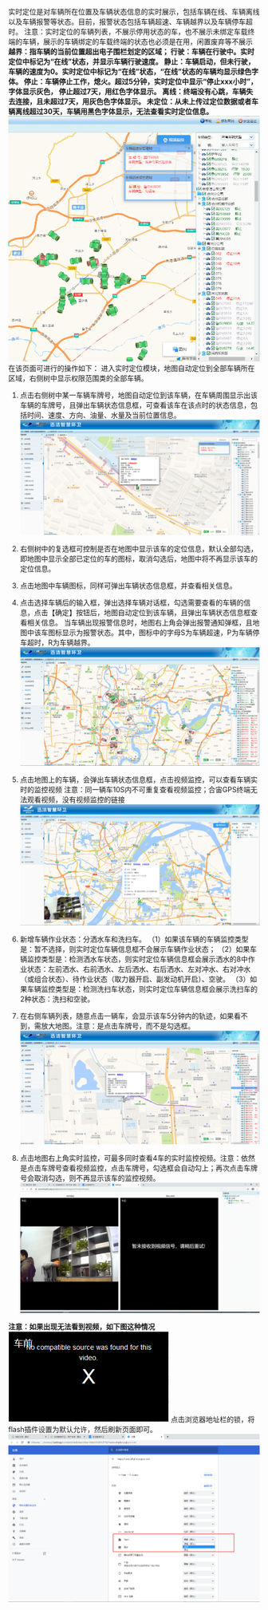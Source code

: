 实时定位是对车辆所在位置及车辆状态信息的实时展示，包括车辆在线、车辆离线以及车辆报警等状态。目前，报警状态包括车辆超速、车辆越界以及车辆停车超时。
注意：实时定位的车辆列表，不展示停用状态的车，也不展示未绑定车载终端的车辆，展示的车辆绑定的车载终端的状态也必须是在用，闲置废弃等不展示
**越界：指车辆的当前位置超出电子围栏划定的区域；
行驶：车辆在行驶中。实时定位中标记为“在线”状态，并显示车辆行驶速度。
静止：车辆启动，但未行驶，车辆的速度为0。实时定位中标记为“在线”状态，“在线”状态的车辆均显示绿色字体。
停止：车辆停止工作，熄火。超过5分钟，实时定位中显示“停止xxx小时”，字体显示灰色，
停止超过7天，用红色字体显示。
离线：终端没有心跳，车辆失去连接，且未超过7天，用灰色色字体显示。
未定位：从未上传过定位数据或者车辆离线超过30天，车辆用黑色字体显示，无法查看实时定位信息。**
![](images/screenshot_1588039688763.png)
在该页面可进行的操作如下：
进入实时定位模块，地图自动定位到全部车辆所在区域，右侧树中显示权限范围类的全部车辆。
1. 点击右侧树中某一车辆车牌号，地图自动定位到该车辆，在车辆周围显示出该车辆的车牌号，且弹出车辆状态信息框，可查看该车在该点时的状态信息，包括时间、速度、方向、油量、水量及当前位置信息。
![](images/2029.png)
2. 右侧树中的复选框可控制是否在地图中显示该车的定位信息，默认全部勾选，即地图中显示全部已定位的车的图标，取消勾选后，地图中将不再显示该车的定位信息。
3. 点击地图中车辆图标，同样可弹出车辆状态信息框，并查看相关信息。
4. 点击选择车辆后的输入框，弹出选择车辆对话框，勾选需要查看的车辆的信息，点击【确定】按钮后，地图自动定位到该车辆，且弹出车辆状态信息框查看相关信息。
当车辆出现报警信息时，地图右上角会弹出报警通知弹框，且地图中该车图标显示为报警状态。其中，图标中的字母S为车辆超速，P为车辆停车超时，R为车辆越界。
![](images/screenshot_1588573558431.png)
5. 点击地图上的车辆，会弹出车辆状态信息框，点击视频监控，可以查看车辆实时的监控视频
注意：同一辆车10S内不可重复查看视频监控；合宙GPS终端无法观看视频，没有视频监控的链接
![](images/screenshot_1578368083607.png)

6. 新增车辆作业状态：分洒水车和洗扫车。
（1）如果该车辆的车辆监控类型是：暂不选择，则实时定位车辆信息框不会展示车辆作业状态；
（2）如果车辆监控类型是：检测洒水车状态，则实时定位车辆信息框会展示洒水的8中作业状态：左前洒水、右前洒水、左后洒水、右后洒水、左对冲水、右对冲水（或组合状态）、待作业状态（取力器开启、副发动机开启）、空驶。
（3）如果车辆监控类型是：检测洗扫车状态，则实时定位车辆信息框会展示洗扫车的2种状态：洗扫和空驶。

7. 在右侧车辆列表，随意点击一辆车，会显示该车5分钟内的轨迹，如果看不到，需放大地图。注意：是点击车牌号，而不是勾选框。
![](images/screenshot_1588573602489.png)

8. 点击地图右上角实时监控，可最多同时查看4车的实时监控视频。注意：依然是点击车牌号查看视频监控，点击车牌号，勾选框会自动勾上；再次点击车牌号会取消勾选，则不再显示该车的监控视频。
![](images/screenshot_1578368173088.png)

**注意：如果出现无法看到视频，如下图这种情况**
![](images/实时定位5.png)
点击浏览器地址栏的锁，将flash插件设置为默认允许，然后刷新页面即可。
![](images/screenshot_1578367892740.png)